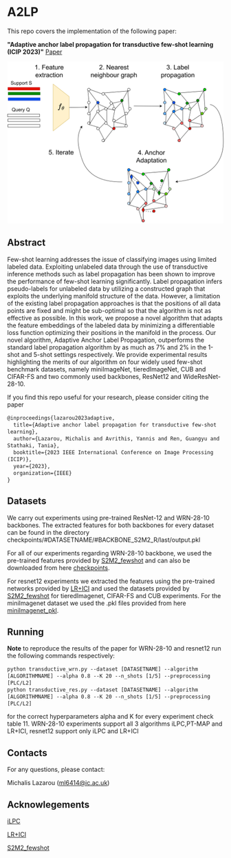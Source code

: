# A2LP

This repo covers the implementation of the following paper: 

**"Adaptive anchor label propagation for transductive few-shot learning (ICIP 2023)"** [Paper](https://openaccess.thecvf.com/content/ICCV2021/html/Lazarou_Iterative_Label_Cleaning_for_Transductive_and_Semi-Supervised_Few-Shot_Learning_ICCV_2021_paper.html)
<p align='center'>
  <img src='A2LP.png' width="800px">
</p>

## Abstract

Few-shot learning addresses the issue of classifying images using limited labeled data. Exploiting unlabeled data through the use of transductive inference methods such as label propagation has been shown to improve the performance of few-shot learning significantly. Label propagation infers pseudo-labels for unlabeled data by utilizing a constructed graph that exploits the underlying manifold structure of the data. However, a limitation of the existing label propagation approaches is that the positions of all data points are fixed and might be sub-optimal so that the algorithm is not as effective as possible. In this work, we propose a novel algorithm that adapts the feature embeddings of the labeled data by minimizing a differentiable loss function optimizing their positions in the manifold in the process. Our novel algorithm, Adaptive Anchor Label Propagation, outperforms the standard label propagation algorithm by as much as 7% and 2% in the 1-shot and 5-shot settings respectively. We provide experimental results highlighting the merits of our algorithm on four widely used few-shot benchmark datasets, namely miniImageNet, tieredImageNet, CUB and CIFAR-FS and two commonly used backbones, ResNet12 and WideResNet-28-10.


If you find this repo useful for your research, please consider citing the paper
```
@inproceedings{lazarou2023adaptive,
  title={Adaptive anchor label propagation for transductive few-shot learning},
  author={Lazarou, Michalis and Avrithis, Yannis and Ren, Guangyu and Stathaki, Tania},
  booktitle={2023 IEEE International Conference on Image Processing (ICIP)},
  year={2023},
  organization={IEEE}
}
```
## Datasets

We carry out experiments using pre-trained ResNet-12 and WRN-28-10 backbones. The extracted features for both backbones for every dataset can be found in the directory checkpoints/#DATASETNAME/#BACKBONE_S2M2_R/last/output.pkl

For all of our experiments regarding WRN-28-10 backbone, we used the pre-trained features provided by [S2M2_fewshot](https://github.com/nupurkmr9/S2M2_fewshot) and can also be downloaded from here [checkpoints](https://drive.google.com/drive/folders/1KfPzwMvVzybvp13IQW5ipHvSxBncTA-C).

For resnet12 experiments we extracted the features using the pre-trained networks provided by [LR+ICI](https://github.com/Yikai-Wang/ICI-FSL) and used the datasets provided by [S2M2_fewshot](https://github.com/nupurkmr9/S2M2_fewshot) for tieredImagenet, CIFAR-FS and CUB experiments. For the miniImagenet dataset we used the .pkl files provided from here [miniImagenet_pkl](https://drive.google.com/file/d/1fJAK5WZTjerW7EWHHQAR9pRJVNg1T1Y7/view).


## Running
**Note** to reproduce the results of the paper for WRN-28-10 and resnet12 run the following commands respectively:

	python transductive_wrn.py --dataset [DATASETNAME] --algorithm [ALGORITHMNAME] --alpha 0.8 --K 20 --n_shots [1/5] --preprocessing [PLC/L2]
	python transductive_res.py --dataset [DATASETNAME] --algorithm [ALGORITHMNAME] --alpha 0.8 --K 20 --n_shots [1/5] --preprocessing [PLC/L2]

for the correct hyperparameters alpha and K for every experiment check table 11. 
WRN-28-10 experiments support all 3 algorithms iLPC,PT-MAP and LR+ICI, resnet12 support only iLPC and LR+ICI

## Contacts
For any questions, please contact:

Michalis Lazarou (ml6414@ic.ac.uk)  

## Acknowlegements
[iLPC](https://github.com/MichalisLazarou/iLPC)

[LR+ICI](https://github.com/Yikai-Wang/ICI-FSL)

[S2M2_fewshot](https://github.com/nupurkmr9/S2M2_fewshot)





